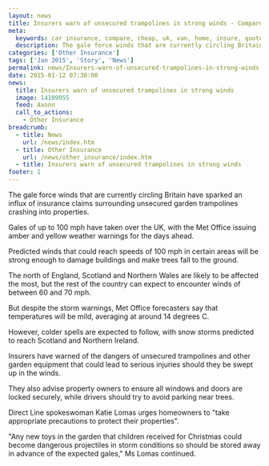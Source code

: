 ```yaml
---
layout: news
title: Insurers warn of unsecured trampolines in strong winds - Compareni.com
meta:
  keywords: car insurance, compare, cheap, uk, van, home, insure, quotes, online, comparison, bike, loans, life
  description: The gale force winds that are currently circling Britain have sparked an influx of insurance claims surrounding unsecured garden trampolines crashing into properties
categories: ['Other Insurance']
tags: ['Jan 2015', 'Story', 'News']
permalink: news/Insurers-warn-of-unsecured-trampolines-in-strong-winds.htm
date: 2015-01-12 07:30:00
news:
  title: Insurers warn of unsecured trampolines in strong winds
  image: 14109955
  feed: Axonn
  call_to_actions:
    - Other Insurance
breadcrumb:
  - title: News
    url: /news/index.htm
  - title: Other Insurance
    url: /news/other_insurance/index.htm
  - title: Insurers warn of unsecured trampolines in strong winds
footer: 1
---
```


The gale force winds that are currently circling Britain have sparked an influx of insurance claims surrounding unsecured garden trampolines crashing into properties.

Gales of up to 100 mph have taken over the UK, with the Met Office issuing amber and yellow weather warnings for the days ahead.

Predicted winds that could reach speeds of 100 mph in certain areas will be strong enough to damage buildings and make trees fall to the ground.

The north of England, Scotland and Northern Wales are likely to be affected the most, but the rest of the country can expect to encounter winds of between 60 and 70 mph.

But despite the storm warnings, Met Office forecasters say that temperatures will be mild, averaging at around 14 degrees C.

However, colder spells are expected to follow, with snow storms predicted to reach Scotland and Northern Ireland.

Insurers have warned of the dangers of unsecured trampolines and other garden equipment that could lead to serious injuries should they be swept up in the winds.

They also advise property owners to ensure all windows and doors are locked securely, while drivers should try to avoid parking near trees.

Direct Line spokeswoman Katie Lomas urges homeowners to &quot;take appropriate precautions to protect their properties&quot;.

&quot;Any new toys in the garden that children received for Christmas could become dangerous projectiles in storm conditions so should be stored away in advance of the expected gales,&quot; Ms Lomas continued.
